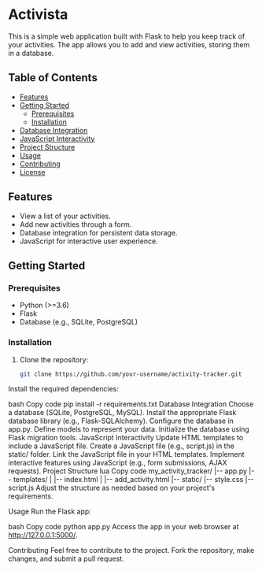 # Activista

This is a simple web application built with Flask to help you keep track of your activities. The app allows you to add and view activities, storing them in a database.

## Table of Contents
- [Features](#features)
- [Getting Started](#getting-started)
  - [Prerequisites](#prerequisites)
  - [Installation](#installation)
- [Database Integration](#database-integration)
- [JavaScript Interactivity](#javascript-interactivity)
- [Project Structure](#project-structure)
- [Usage](#usage)
- [Contributing](#contributing)
- [License](#license)

## Features

- View a list of your activities.
- Add new activities through a form.
- Database integration for persistent data storage.
- JavaScript for interactive user experience.

## Getting Started

### Prerequisites

- Python (>=3.6)
- Flask
- Database (e.g., SQLite, PostgreSQL)

### Installation

1. Clone the repository:

   ```bash
   git clone https://github.com/your-username/activity-tracker.git
Install the required dependencies:

bash
Copy code
pip install -r requirements.txt
Database Integration
Choose a database (SQLite, PostgreSQL, MySQL).
Install the appropriate Flask database library (e.g., Flask-SQLAlchemy).
Configure the database in app.py.
Define models to represent your data.
Initialize the database using Flask migration tools.
JavaScript Interactivity
Update HTML templates to include a JavaScript file.
Create a JavaScript file (e.g., script.js) in the static/ folder.
Link the JavaScript file in your HTML templates.
Implement interactive features using JavaScript (e.g., form submissions, AJAX requests).
Project Structure
lua
Copy code
my_activity_tracker/
|-- app.py
|-- templates/
|   |-- index.html
|   |-- add_activity.html
|-- static/
    |-- style.css
    |-- script.js
Adjust the structure as needed based on your project's requirements.

Usage
Run the Flask app:

bash
Copy code
python app.py
Access the app in your web browser at http://127.0.0.1:5000/.

Contributing
Feel free to contribute to the project. Fork the repository, make changes, and submit a pull request.
